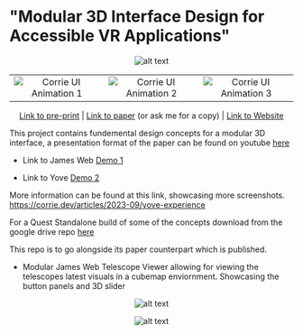 # "Modular 3D Interface Design for Accessible VR Applications"

<div align="center">

![alt text](https://pbs.twimg.com/media/F1HAGbZXwAM2_qw?format=jpg&name=4096x4096)



<table>
  <tr>
    <td align="center"><img src="https://github.com/corriedotdev/ev-dataset/blob/main/ChargeScotland/1.gif?raw=true" alt="Corrie UI Animation 1"></td>
    <td align="center"><img src="https://github.com/corriedotdev/ev-dataset/blob/main/ChargeScotland/2.gif?raw=true" alt="Corrie UI Animation 2"></td>
    <td align="center"><img src="https://github.com/corriedotdev/ev-dataset/blob/main/ChargeScotland/3.gif?raw=true" alt="Corrie UI Animation 3"></td>
  </tr>
</table>


[Link to pre-print](https://arxiv.org/abs/2304.10541) | [Link to paper](https://link.springer.com/chapter/10.1007/978-3-031-35634-6_2) (or ask me for a copy) | [Link to Website]()
</div>

This project contains fundemental design concepts for a modular 3D interface, a presentation format of the paper can be found on youtube [here](https://youtu.be/3NhJOPAUMCs)


- Link to James Web [Demo 1](https://github.com/corriedotdev/vr-modular-3d-gui/releases/tag/vr) 

- Link to Yove [Demo 2](https://drive.google.com/file/d/12H8ig6VHB-xfK5jMU2KUZYuKxU-UOFOu/view)

More information can be found at this link, showcasing more screenshots. https://corrie.dev/articles/2023-09/yove-experience


For a Quest Standalone build of some of the concepts download from the google drive repo [here](https://drive.google.com/file/d/1f1UChn_PTZ3-zaEyFtoxdKnl6UutDm4u/view?usp=sharing)

This repo is to go alongside its paper counterpart which is published.

* Modular James Web Telescope Viewer allowing for viewing the telescopes latest visuals in a cubemap enviornment. Showcasing the button panels and 3D slider


<div align="center">
  
![alt text](https://corrie.dev/img/modular/ui.gif)
  
![alt text](https://corrie.dev/img/modular/new.PNG)

</div>
